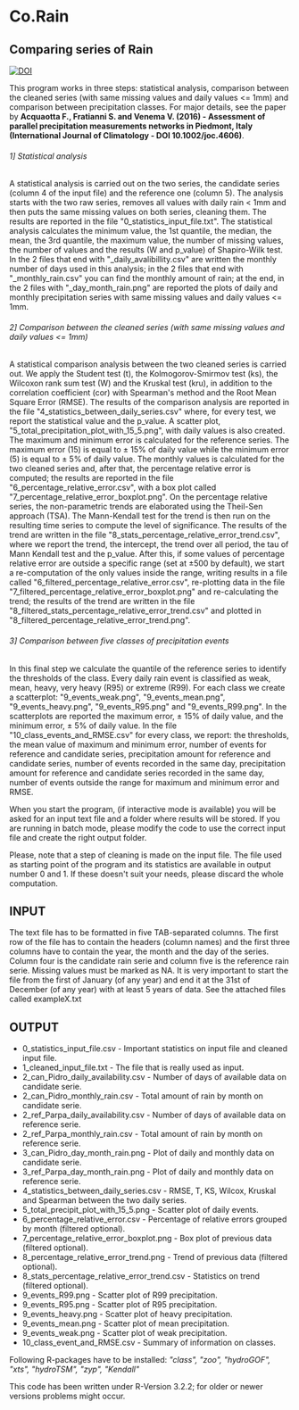 # Co.Rain
## Comparing series of Rain

[![DOI](https://zenodo.org/badge/23424/UniToDSTGruppoClima/CoRain.svg)](https://zenodo.org/badge/latestdoi/23424/UniToDSTGruppoClima/CoRain)

This program works in three steps: statistical analysis, comparison between the cleaned series (with same missing values and daily values <= 1mm) and comparison between precipitation classes. For major details, see the paper by **Acquaotta F., Fratianni S. and Venema V. (2016) - Assessment of parallel precipitation measurements networks in Piedmont, Italy (International Journal of Climatology - DOI 10.1002/joc.4606)**.

###### 1] Statistical analysis
A statistical analysis is carried out on the two series, the candidate series (column 4 of the input file) and the reference one (column 5). The analysis starts with the two raw series, removes all values with daily rain < 1mm and then puts the same missing values on both series, cleaning them. The results are reported in the file "0_statistics_input_file.txt". The statistical analysis calculates the minimum value, the 1st quantile, the median, the mean, the 3rd quantile, the maximum value, the number of missing values, the number of values and the results (W and p_value) of Shapiro-Wilk test. In the 2 files that end with "_daily_avalibillity.csv" are written the monthly number of days used in this analysis; in the 2 files that end with "_monthly_rain.csv" you can find the monthly amount of rain; at the end, in the 2 files with "_day_month_rain.png" are reported the plots of daily and monthly precipitation series with same missing values and daily values <= 1mm.

###### 2] Comparison between the cleaned series (with same missing values and daily values <= 1mm)
A statistical comparison analysis between the two cleaned series is carried out. We apply the Student test (t), the Kolmogorov-Smirmov test (ks), the Wilcoxon rank sum test (W) and the Kruskal test (kru), in addition to the correlation coefficient (cor) with Spearman's method and the Root Mean Square Error (RMSE). The results of the comparison analysis are reported in the file "4_statistics_between_daily_series.csv" where, for every test, we report the statistical value and the p_value. A scatter plot, "5_total_precipitation_plot_with_15_5.png", with daily values is also created. The maximum and minimum error is calculated for the reference series. The maximum error (15) is equal to ± 15% of daily value while the minimum error (5) is equal to ± 5% of daily value. The monthly values is calculated for the two cleaned series and, after that, the percentage relative error is computed; the results are reported in the file "6_percentage_relative_error.csv", with a box plot called "7_percentage_relative_error_boxplot.png". On the percentage relative series, the non-parametric trends are elaborated using the Theil-Sen approach (TSA). The Mann-Kendall test for the trend is then run on the resulting time series to compute the level of significance. The results of the trend are written in the file "8_stats_percentage_relative_error_trend.csv", where we report the trend, the intercept, the trend over all period, the tau of Mann Kendall test and the p_value. After this, if some values of percentage relative error are outside a specific range (set at ±500 by default), we start a re-computation of the only values inside the range, writing results in a file called "6_filtered_percentage_relative_error.csv", re-plotting data in the file "7_filtered_percentage_relative_error_boxplot.png" and re-calculating the trend; the results of the trend are written in the file "8_filtered_stats_percentage_relative_error_trend.csv" and plotted in "8_filtered_percentage_relative_error_trend.png".

###### 3] Comparison between five classes of precipitation events
In this final step we calculate the quantile of the reference series to identify the thresholds of the class. Every daily rain event is classified as weak, mean, heavy, very heavy (R95) or extreme (R99). For each class we create a scatterplot: "9_events_weak.png", "9_events_mean.png", "9_events_heavy.png", "9_events_R95.png" and "9_events_R99.png". In the scatterplots are reported the maximum error, ± 15% of daily value, and the minimum error, ± 5% of daily value. In the file "10_class_events_and_RMSE.csv" for every class, we report: the thresholds, the mean value of maximum and minimum error, number of events for reference and candidate series, precipitation amount for reference and candidate series, number of events recorded in the same day, precipitation amount for reference and candidate series recorded in the same day, number of events outside the range for maximum and minimum error and RMSE.

When you start the program, (if interactive mode is available) you will be asked for an input text file and a folder where results will be stored. If you are running in batch mode, please modify the code to use the correct input file and create the right output folder.

Please, note that a step of cleaning is made on the input file. The file used as starting point of the program and its statistics are available in output number 0 and 1. If these doesn't suit your needs, please discard the whole computation.

## INPUT
The text file has to be formatted in five TAB-separated columns. The first row of the file has to contain the headers (column names) and the first three columns have to contain the year, the month and the day of the series. Column four is the candidate rain serie and column five is the reference rain serie. Missing values must be marked as NA. It is very important to start the file from the first of January (of any year) and end it at the 31st of December (of any year) with at least 5 years of data. See the attached files called exampleX.txt

## OUTPUT
- 0_statistics_input_file.csv - Important statistics on input file and cleaned input file.
- 1_cleaned_input_file.txt - The file that is really used as input.
- 2_can_Pidro_daily_availability.csv - Number of days of available data on candidate serie.
- 2_can_Pidro_monthly_rain.csv - Total amount of rain by month on candidate serie.
- 2_ref_Parpa_daily_availability.csv - Number of days of available data on reference serie.
- 2_ref_Parpa_monthly_rain.csv - Total amount of rain by month on reference serie.
- 3_can_Pidro_day_month_rain.png - Plot of daily and monthly data on candidate serie.
- 3_ref_Parpa_day_month_rain.png - Plot of daily and monthly data on reference serie.
- 4_statistics_between_daily_series.csv - RMSE, T, KS, Wilcox, Kruskal and Spearman between the two daily series.
- 5_total_precipit_plot_with_15_5.png - Scatter plot of daily events.
- 6_percentage_relative_error.csv - Percentage of relative errors grouped by month (filtered optional).
- 7_percentage_relative_error_boxplot.png - Box plot of previous data (filtered optional).
- 8_percentage_relative_error_trend.png - Trend of previous data (filtered optional).
- 8_stats_percentage_relative_error_trend.csv - Statistics on trend (filtered optional).
- 9_events_R99.png - Scatter plot of R99 precipitation.
- 9_events_R95.png - Scatter plot of R95 precipitation.
- 9_events_heavy.png - Scatter plot of heavy precipitation.
- 9_events_mean.png - Scatter plot of mean precipitation.
- 9_events_weak.png - Scatter plot of weak precipitation.
- 10_class_event_and_RMSE.csv - Summary of information on classes.

Following R-packages have to be installed: *"class", "zoo", "hydroGOF", "xts", "hydroTSM", "zyp", "Kendall"*

This code has been written under R-Version 3.2.2; for older or newer versions problems might occur.

